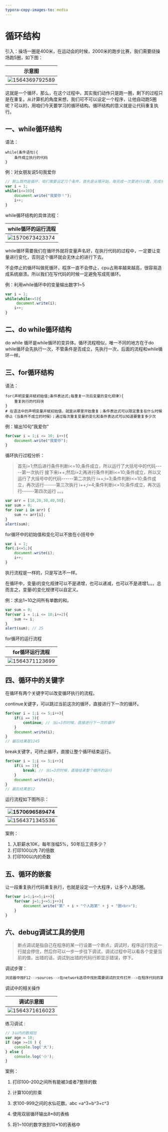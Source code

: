 ```yaml
---
typora-copy-images-to: media
---
```


# 循环结构

引入：操场一圈是400米，在运动会的时候，2000米的跑步比赛，我们需要绕操场跑5圈，如下图：

| 示意图                                    |
| ----------------------------------------- |
| ![1564369792589](media/1564369792589.png) |

这就是一个循环，那么，在这个过程中，其实我们动作只是跑一圈，剩下的过程只是在重复。从计算机的角度来想，我们可不可以设定一个程序，让他自动跑5圈呢？可以的，用咱们今天要学习的循环结构。循环结构的意义就是让代码重复执行。

## 一、while循环结构

语法：

```shell
while(条件语句){
	条件成立执行的代码
}	
```

例：对女朋友说5句我爱你

```js
// 那么既然是循环，咱们需要设定几个条件，首先是从哪开始，每完成一次要进行计数，完成多少次停止。
var i = 1;
while(i<=10){
    document.write("我爱你！");  
    i++;
}
```

while循环结构的具体流程：

| while循环的运行流程                       |
| ----------------------------------------- |
| ![1570673423374](media/1570673423374.png) |

while循环需要我们在循环外就将变量声名好，在执行代码的过程中，一定要让变量进行变化，否则这个循环就会无休止的进行下去。

不会停止的循环叫做死循环，程序一直不会停止，cpu占用率越来越高，很容易造成系统崩溃。所以我们在写代码的时候一定避免写成死循环。

例：利用while循环中的变量输出数字1~5

```javascript
var i = 1;
while(while<=5){
     document.write(i);
    i++;
}
```

## 二、do while循环结构

do while 循环是while循环的变异体。循环流程相似，唯一不同的地方在于do while循环会先执行一次，不管条件是否成立，先执行一次，后面的流程和while循环一样。

## 三、for循环结构	

语法：

```shell
for(声明变量并赋初始值;条件表达式;每重复一次后变量的变化规律){
    重复执行的代码块
}
# 在语法中的声明变量并赋初始值，就是从哪里开始重复；条件表达式可以限定重复在什么时候停止（当条件不成立的时候）；通过每次重复变量的变化和条件表达式可以知道要重复多少次
```

例：输出10句“我爱你”

```javascript
for(var i = 1;i <= 10; i++){
	document.write("我爱你");
}
```

循环执行过程分析：

> 首先i=1;然后进行条件判断i<=10;条件成立，所以运行了大括号中的代码-----第一次执行
> 接下来i++;然后i=2;再进行条件判断i<=10;条件成立，所以又运行了大括号中的代码------第二次执行
> i++;i=3;条件判断i<=10;条件成立，再次运行------第三次执行
> i++;i=4;条件判断i<=10;条件成立，再次运行------第四次运行
> 。。。

```js
var arr = [10,20,30,40,50];
var sum = 0;
for (var i in arr) {
	sum += arr[i];
}
alert(sum);
```

for循环中的初始值和变化可以不放在小括号中

```js
var i = 1;
for(;i<=5;){
	document.write(i);
	i++;
}
```

执行流程是一样的，只是写法不一样。	

在循环中，变量i的变化规律可以不是递增，也可以递减，也可以不是递增1。。。总而言之，变量i的变化规律可以自定义。

例：求出1~10之间所有单数的和。

```js
var sum = 0;
for(var i = 1;i <= 10;i+=2){
	sum += i;
}
alert(sum); // 25
```

for循环的运行流程

| for循环运行流程                           |
| ----------------------------------------- |
| ![1564371123699](media/1564371123699.png) |

## 四、循环中的关键字

在循环有两个关键字可以改变循环执行的流程。

continue关键字，可以跳过当前这次的循环，直接进行下一次的循环。

```javascript
for(var i = 1;i <= 5;i++){
	if(i == 3){
		continue; // 当i=3的时候，直接进行下一次的循环
	}
	document.write(i);
} 
// 最后结果是1245
```

break关键字，可终止循环，直接让整个循环结束运行。

```javascript
for(var i = 1;i <= 5;i++){
	if(i == 3){
		break; // 当i=3的时候，直接结束整个循环的运行
	}
	document.write(i);
} 
// 最后结果是12
```

运行流程如下图所示：

| ![1570696589474](media/1570696589474.png) |
| ----------------------------------------- |
| ![1564371345536](media/1564371345536.png) |

案例：

1. 入职薪水10K，每年涨幅5%，50年后工资多少？
2. 打印100以内 7的倍数
3. 打印100以内的奇数 

## 五、循环的嵌套

让一段重复执行代码重复执行，也就是设定一个大程序，让多个人跑5圈。

```js
for(var i=1;i<=5;i++){
    for(var j=1;j<=5;j++){
        document.write("第" + i + "个人跑第" + j + "圈<br>");
    }
}
```

## 六、debug调试工具的使用

> 断点调试是指自己在程序的某一行设置一个断点，调试时，程序运行到这一行就会停住，然后你可以一步一步往下调试，调试过程中可以看各个变量当前的值，出错的话，调试到出错的代码行即显示错误，停下。

调试步骤：

```js
浏览器中按F12-->sources-->在network选项中找到需要调试的文件打开-->在程序代码的某一行设置断点
```

调试中的相关操作

| 调试示意图                                |
| ----------------------------------------- |
| ![1564371616023](media/1564371616023.png) |

练习调试 : 

```js
// 3以内的数相加
var age = 10;
if (age >=18 ) {
	console.log('大');
} else {
	console.log('小');
}
```

案例：

1. 打印100–200之间所有能被3或者7整除的数

2. 计算100的阶乘

3. 求100-999之间的水仙花数。abc =a^3+b^3+c^3

4. 使用双层循环输出8*8的表格

5. 将1~100的数字放到10*10的表格中

   